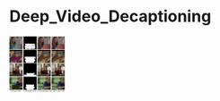 # Deep_Video_Decaptioning
<img src=https://github.com/Linya-lab/Video_Decaptioning/blob/master/images/teaser.png width=100>
